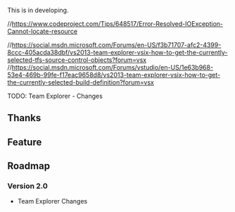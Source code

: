 ﻿This is in developing.

//https://www.codeproject.com/Tips/648517/Error-Resolved-IOException-Cannot-locate-resource


//https://social.msdn.microsoft.com/Forums/en-US/f3b71707-afc2-4399-8ccc-405acda38dbf/vs2013-team-explorer-vsix-how-to-get-the-currently-selected-tfs-source-control-objects?forum=vsx
//https://social.msdn.microsoft.com/Forums/vstudio/en-US/1e63b968-53e4-469b-99fe-f17eac9658d8/vs2013-team-explorer-vsix-how-to-get-the-currently-selected-build-definition?forum=vsx


TODO:
Team Explorer - Changes

## Thanks

## Feature

## Roadmap

### Version 2.0
- Team Explorer Changes








